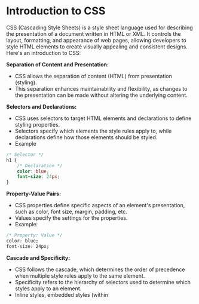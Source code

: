 # Introduction to CSS

CSS (Cascading Style Sheets) is a style sheet language used for describing the presentation of a document written in HTML or XML. It controls the layout, formatting, and appearance of web pages, allowing developers to style HTML elements to create visually appealing and consistent designs. Here's an introduction to CSS:

**Separation of Content and Presentation:**
- CSS allows the separation of content (HTML) from presentation (styling).
- This separation enhances maintainability and flexibility, as changes to the presentation can be made without altering the underlying content.

**Selectors and Declarations:**
- CSS uses selectors to target HTML elements and declarations to define styling properties.
- Selectors specify which elements the style rules apply to, while declarations define how those elements should be styled.
- Example

```css
/* Selector */
h1 {
    /* Declaration */
    color: blue;
    font-size: 24px;
}
```

**Property-Value Pairs:**
- CSS properties define specific aspects of an element's presentation, such as color, font size, margin, padding, etc.
- Values specify the settings for the properties.
- Example:

```css
/* Property: Value */
color: blue;
font-size: 24px;
```

**Cascade and Specificity:**
- CSS follows the cascade, which determines the order of precedence when multiple style rules apply to the same element.
- Specificity refers to the hierarchy of selectors used to determine which styles apply to an element.
- Inline styles, embedded styles (within <style> tags), and external stylesheets have different levels of specificity.

**Box Model:**
- The box model describes the layout of elements on a webpage.
- Each HTML element is treated as a rectangular box with properties like width, height, padding, border, and margin.
- Understanding the box model is essential for controlling spacing and layout in CSS.

**Responsive Design:**
- CSS enables responsive design, allowing web pages to adapt to different screen sizes and devices.
- Media queries are used to apply different styles based on factors such as screen width, orientation, and resolution.

**CSS Frameworks:**
- CSS frameworks like Bootstrap, Foundation, and Bulma provide pre-designed styles and components to streamline the development process.
- They offer reusable CSS classes and components for creating responsive layouts, navigation menus, forms, and more.

CSS is a powerful tool for web development, offering extensive capabilities for styling and layout. With CSS, developers can create visually appealing, responsive, and user-friendly websites.
